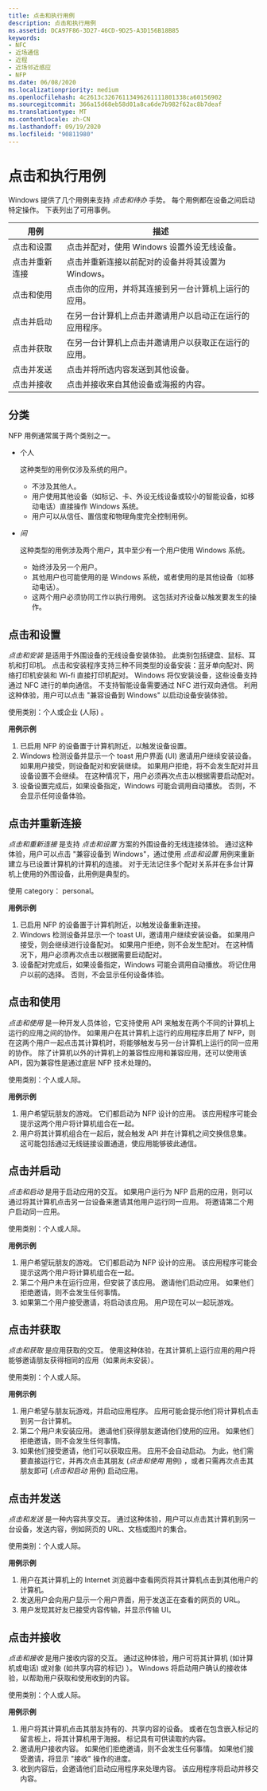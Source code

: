 ```yaml
---
title: 点击和执行用例
description: 点击和执行用例
ms.assetid: DCA97F86-3D27-46CD-9D25-A3D156B18B85
keywords:
- NFC
- 近场通信
- 近程
- 近场邻近感应
- NFP
ms.date: 06/08/2020
ms.localizationpriority: medium
ms.openlocfilehash: 4c2613c32676113496261111801338ca60156902
ms.sourcegitcommit: 366a15d68eb58d01a8ca6de7b982f62ac8b7deaf
ms.translationtype: MT
ms.contentlocale: zh-CN
ms.lasthandoff: 09/19/2020
ms.locfileid: "90811980"
---
```

# <a name="tap-and-do-use-cases"></a>点击和执行用例

Windows 提供了几个用例来支持 *点击和待办* 手势。 每个用例都在设备之间启动特定操作。 下表列出了可用事例。

 

| 用例          | 描述                                                                 |
|-------------------|-----------------------------------------------------------------------------|
| 点击和设置     | 点击并配对，使用 Windows 设置外设无线设备。            |
| 点击并重新连接 | 点击并重新连接以前配对的设备并将其设置为 Windows。        |
| 点击和使用       | 点击你的应用，并将其连接到另一台计算机上运行的应用。               |
| 点击并启动    | 在另一台计算机上点击并邀请用户以启动正在运行的应用程序。 |
| 点击并获取   | 在另一台计算机上点击并邀请用户以获取正在运行的应用。 |
| 点击并发送      | 点击并将所选内容发送到其他设备。                   |
| 点击并接收   | 点击并接收来自其他设备或海报的内容。                      |

## <a name="categorization"></a>分类

NFP 用例通常属于两个类别之一。

-   个人

    这种类型的用例仅涉及系统的用户。

    - 不涉及其他人。
    - 用户使用其他设备（如标记、卡、外设无线设备或较小的智能设备，如移动电话）直接操作 Windows 系统。
    - 用户可以从信任、置信度和物理角度完全控制用例。
-   *间*

    这种类型的用例涉及两个用户，其中至少有一个用户使用 Windows 系统。

    - 始终涉及另一个用户。
    - 其他用户也可能使用的是 Windows 系统，或者使用的是其他设备（如移动电话）。
    - 这两个用户必须协同工作以执行用例。 这包括对齐设备以触发要发生的操作。

## <a name="tap-and-setup"></a>点击和设置

*点击和安装* 是适用于外围设备的无线设备安装体验。 此类别包括键盘、鼠标、耳机和打印机。 点击和安装程序支持三种不同类型的设备安装：蓝牙单向配对、网络打印机安装和 Wi-fi 直接打印机配对。 Windows 将仅安装设备，这些设备支持通过 NFC 进行的单向通信。 不支持智能设备需要通过 NFC 进行双向通信。 利用这种体验，用户可以点击 "兼容设备到 Windows" 以启动设备安装体验。

使用类别：个人或企业 (人际) 。

**用例示例**

1. 已启用 NFP 的设备置于计算机附近，以触发设备设置。
2. Windows 检测设备并显示一个 toast 用户界面 (UI) 邀请用户继续安装设备。 如果用户接受，则设备配对和安装继续。 如果用户拒绝，将不会发生配对并且设备设置不会继续。 在这种情况下，用户必须再次点击以根据需要启动配对。
3. 设备设置完成后，如果设备指定，Windows 可能会调用自动播放。 否则，不会显示任何设备体验。

## <a name="tap-and-reconnect"></a>点击并重新连接

*点击和重新连接* 是支持 *点击和设置* 方案的外围设备的无线连接体验。 通过这种体验，用户可以点击 "兼容设备到 Windows"，通过使用 *点击和设置* 用例来重新建立与已设置计算机的计算机的连接。 对于无法记住多个配对关系并在多台计算机上使用的外围设备，此用例是典型的。

使用 category： personal。

**用例示例**

1. 已启用 NFP 的设备置于计算机附近，以触发设备重新连接。
2. Windows 检测设备并显示一个 toast UI，邀请用户继续安装设备。 如果用户接受，则会继续进行设备配对。 如果用户拒绝，则不会发生配对。 在这种情况下，用户必须再次点击以根据需要启动配对。
3. 设备配对完成后，如果设备指定，Windows 可能会调用自动播放。 将记住用户以前的选择。 否则，不会显示任何设备体验。

## <a name="tap-and-use"></a>点击和使用

*点击和使用* 是一种开发人员体验，它支持使用 API 来触发在两个不同的计算机上运行的应用之间的协作。 如果用户在其计算机上运行的应用程序启用了 NFP，则在这两个用户一起点击其计算机时，将能够触发与另一台计算机上运行的同一应用的协作。 除了计算机以外的计算机上的兼容性应用和兼容应用，还可以使用该 API，因为兼容性是通过底层 NFP 技术处理的。

使用类别：个人或人际。

**用例示例**

1. 用户希望玩朋友的游戏。 它们都启动为 NFP 设计的应用。 该应用程序可能会提示这两个用户将计算机组合在一起。
2. 用户将其计算机组合在一起后，就会触发 API 并在计算机之间交换信息集。 这可能包括通过无线链接设置通道，使应用能够彼此通信。

## <a name="tap-and-launch"></a>点击并启动

*点击和启动* 是用于启动应用的交互。 如果用户运行为 NFP 启用的应用，则可以通过将其计算机点击另一台设备来邀请其他用户运行同一应用。 将邀请第二个用户启动同一应用。

使用类别：个人或人际。

**用例示例**

1. 用户希望玩朋友的游戏。 它们都启动为 NFP 设计的应用。 该应用程序可能会提示这两个用户将计算机组合在一起。
2. 第二个用户未在运行应用，但安装了该应用。 邀请他们启动应用。 如果他们拒绝邀请，则不会发生任何事情。
3. 如果第二个用户接受邀请，将启动该应用。 用户现在可以一起玩游戏。

## <a name="tap-and-acquire"></a>点击并获取

*点击和获取* 是应用获取的交互。 使用这种体验，在其计算机上运行应用的用户将能够邀请朋友获得相同的应用（如果尚未安装）。

使用类别：个人或人际。

**用例示例**

1. 用户希望与朋友玩游戏，并启动应用程序。 应用可能会提示他们将计算机点击到另一台计算机。
2. 第二个用户未安装应用。 邀请他们获得朋友邀请他们使用的应用。 如果他们拒绝邀请，则不会发生任何事情。
3. 如果他们接受邀请，他们可以获取应用。 应用不会自动启动。 为此，他们需要直接运行它，并再次点击其朋友 (*点击和使用* 用例) ，或者只需再次点击其朋友即可 (*点击和启动* 用例) 启动应用。


## <a name="tap-and-send"></a>点击并发送

*点击和发送* 是一种内容共享交互。 通过这种体验，用户可以点击其计算机到另一台设备，发送内容，例如网页的 URL、文档或图片的集合。

使用类别：个人或人际。

**用例示例**

1. 用户在其计算机上的 Internet 浏览器中查看网页将其计算机点击到其他用户的计算机。
2. 发送用户会向用户显示一个用户界面，用于发送正在查看的网页的 URL。
3. 用户发现其好友已接受内容传输，并显示传输 UI。

## <a name="tap-and-receive"></a>点击并接收

*点击和接收* 是用户接收内容的交互。 通过这种体验，用户可将其计算机 (如计算机或电话) 或对象 (如共享内容的标记) ）。 Windows 将启动用户确认的接收体验，以帮助用户获取和使用收到的内容。

使用类别：个人或人际。

**用例示例**

1. 用户将其计算机点击其朋友持有的、共享内容的设备。 或者在包含嵌入标记的留言板上，将其计算机用于海报。 标记具有可供读取的内容。
2. 邀请用户接收内容。 如果他们拒绝邀请，则不会发生任何事情。 如果他们接受邀请，将显示 "接收" 操作的进度。
3. 收到内容后，会邀请他们启动应用程序来处理内容。 该应用程序将启动并移交内容。
